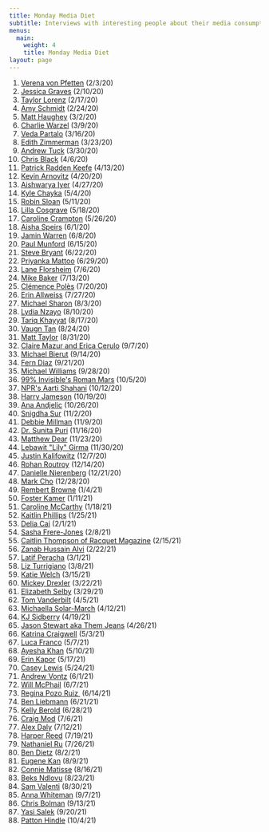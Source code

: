 ```yaml
---
title: Monday Media Diet
subtitle: Interviews with interesting people about their media consumption
menus:
  main:
    weight: 4
    title: Monday Media Diet
layout: page
---
```


1. [Verena von Pfetten](https://whyisthisinteresting.substack.com/p/why-is-this-interesting-the-monday) (2/3/20)
1. [Jessica Graves](https://whyisthisinteresting.substack.com/p/why-is-this-interesting-the-monday-5ad) (2/10/20)
1. [Taylor Lorenz](https://whyisthisinteresting.substack.com/p/why-is-this-interesting-the-monday-e36) (2/17/20)
1. [Amy Schmidt](https://whyisthisinteresting.substack.com/p/why-is-this-interesting-the-monday-5bf?token=eyJ1c2VyX2lkIjoxMTYzMDEsInBvc3RfaWQiOjI4ODg2OSwiXyI6IjhmSC91IiwiaWF0IjoxNTgyNTQ2MDEwLCJleHAiOjE1ODI1NDk2MTAsImlzcyI6InB1Yi03MDAwIiwic3ViIjoicG9zdC1yZWFjdGlvbiJ9.A-N4AV9QyR2UAMsLFSDeEAXGOMBlQwU0uyrnAp3K864) (2/24/20)
1. [Matt Haughey](https://whyisthisinteresting.substack.com/p/why-is-this-interesting-the-monday-bc2) (3/2/20)
1. [Charlie Warzel](https://whyisthisinteresting.substack.com/p/why-is-this-interesting-the-monday-0f5) (3/9/20)
1. [Veda Partalo](https://whyisthisinteresting.substack.com/p/why-is-this-interesting-the-monday-a84) (3/16/20)
1. [Edith Zimmerman](https://whyisthisinteresting.substack.com/p/why-is-this-interesting-the-monday-303) (3/23/20)
1. [Andrew Tuck](https://whyisthisinteresting.substack.com/p/why-is-this-interesting-the-monday-5b1) (3/30/20)
1. [Chris Black](https://whyisthisinteresting.substack.com/p/why-is-this-interesting-the-monday-f23) (4/6/20)
1. [Patrick Radden Keefe](https://whyisthisinteresting.substack.com/p/why-is-this-interesting-the-monday-b05) (4/13/20)
1. [Kevin Arnovitz](https://whyisthisinteresting.substack.com/p/why-is-this-interesting-the-monday-186) (4/20/20)
1. [Aishwarya Iyer](https://whyisthisinteresting.substack.com/p/why-is-this-interesting-the-monday-741) (4/27/20)
1. [Kyle Chayka](https://whyisthisinteresting.substack.com/p/why-is-this-interesting-the-monday-6bc) (5/4/20)
1. [Robin Sloan](https://whyisthisinteresting.substack.com/p/why-is-this-interesting-the-monday-9e0) (5/11/20)
1. [Lilla Cosgrave](https://whyisthisinteresting.substack.com/p/why-is-this-interesting-the-monday-d82?token=eyJ1c2VyX2lkIjoxMTYzMDEsInBvc3RfaWQiOjQ2NDUwMSwiXyI6IjhmSC91IiwiaWF0IjoxNTg5Nzk4ODU1LCJleHAiOjE1ODk4MDI0NTUsImlzcyI6InB1Yi03MDAwIiwic3ViIjoicG9zdC1yZWFjdGlvbiJ9.5Z38BWfacN4DE31uzGGrMDBEWhz4gsD9RoZlGcqSDhM) (5/18/20)
1. [Caroline Crampton](https://whyisthisinteresting.substack.com/p/why-is-this-interesting-the-tuesday) (5/26/20)
1. [Aisha Speirs](https://whyisthisinteresting.substack.com/p/why-is-this-interesting-the-monday-154) (6/1/20)
1. [Jamin Warren](https://whyisthisinteresting.substack.com/p/why-is-this-interesting-the-monday-dab) (6/8/20)
1. [Paul Munford](https://whyisthisinteresting.substack.com/p/why-is-this-interesting-the-monday-1c7) (6/15/20)
1. [Steve Bryant](https://whyisthisinteresting.substack.com/p/why-is-this-interesting-the-monday-7b9) (6/22/20)
1. [Priyanka Mattoo](https://whyisthisinteresting.substack.com/p/why-is-this-interesting-the-monday-91f) (6/29/20)
1. [Lane Florsheim](https://whyisthisinteresting.substack.com/p/why-is-this-interesting-the-monday-7a9) (7/6/20)
1. [Mike Baker](https://whyisthisinteresting.substack.com/p/why-is-this-interesting-the-monday-993) (7/13/20)
1. [Clémence Polès](https://whyisthisinteresting.substack.com/p/why-is-this-interesting-the-monday-e37) (7/20/20)
1. [Erin Allweiss](https://whyisthisinteresting.substack.com/p/why-is-this-interesting-the-monday-a1e) (7/27/20)
1. [Michael Sharon](https://whyisthisinteresting.substack.com/p/why-is-this-interesting-the-monday-eb8) (8/3/20)
1. [Lydia Nzayo](https://whyisthisinteresting.substack.com/p/why-is-this-interesting-the-monday-9b6) (8/10/20)
1. [Tariq Khayyat](https://whyisthisinteresting.substack.com/p/why-is-this-interesting-the-monday-225) (8/17/20)
1. [Vaugn Tan](https://whyisthisinteresting.substack.com/p/why-is-this-interesting-the-monday-9d9) (8/24/20)
1. [Matt Taylor](https://whyisthisinteresting.substack.com/p/why-is-this-interesting-the-monday-4c4) (8/31/20)
1. [Claire Mazur and Erica Cerulo](https://whyisthisinteresting.substack.com/p/why-is-this-interesting-the-monday-34c) (9/7/20)
1. [Michael Bierut](https://whyisthisinteresting.substack.com/p/why-is-this-interesting-the-monday-5b6) (9/14/20)
1. [Fern Diaz](https://whyisthisinteresting.substack.com/p/why-is-this-interesting-the-monday-fbf) (9/21/20)
1. [Michael Williams](https://whyisthisinteresting.substack.com/p/why-is-this-interesting-the-monday-7ca) (9/28/20)
1. [99% Invisible's Roman Mars](https://whyisthisinteresting.substack.com/p/why-is-this-interesting-the-monday-c3a) (10/5/20)
1. [NPR's Aarti Shahani](https://whyisthisinteresting.substack.com/p/why-is-this-interesting-the-monday-b40) (10/12/20)
1. [Harry Jameson](https://whyisthisinteresting.substack.com/p/why-is-this-interesting-the-monday-25b) (10/19/20)
1. [Ana Andjelic](https://whyisthisinteresting.substack.com/p/why-is-this-interesting-the-monday-ead) (10/26/20)
1. [Snigdha Sur](https://whyisthisinteresting.substack.com/p/why-is-this-interesting-the-monday-59a) (11/2/20)
1. [Debbie Millman](https://whyisthisinteresting.substack.com/p/why-is-this-interesting-the-monday-530) (11/9/20)
1. [Dr. Sunita Puri](https://whyisthisinteresting.substack.com/p/why-is-this-interesting-the-monday-094) (11/16/20)
1. [Matthew Dear](https://whyisthisinteresting.substack.com/p/why-is-this-interesting-the-monday-b95) (11/23/20)
1. [Lebawit "Lily" Girma](https://whyisthisinteresting.substack.com/p/why-is-this-interesting-the-monday-0ad) (11/30/20)
1. [Justin Kalifowitz](https://whyisthisinteresting.substack.com/p/why-is-this-interesting-the-monday-6fb) (12/7/20)
1. [Rohan Routroy](https://whyisthisinteresting.substack.com/p/why-is-this-interesting-the-monday-bb6) (12/14/20)
1. [Danielle Nierenberg](https://whyisthisinteresting.substack.com/p/why-is-this-interesting-the-monday-16e) (12/21/20)
1. [Mark Cho](https://whyisthisinteresting.substack.com/p/why-is-this-interesting-the-monday-54e) (12/28/20)
1. [Rembert Browne](https://whyisthisinteresting.substack.com/p/why-is-this-interesting-the-monday-873) (1/4/21)
1. [Foster Kamer](https://whyisthisinteresting.substack.com/p/why-is-this-interesting-the-monday-ff2) (1/11/21)
1. [Caroline McCarthy](https://whyisthisinteresting.substack.com/p/why-is-this-interesting-the-monday-805) (1/18/21)
1. [Kaitlin Phillips](https://whyisthisinteresting.substack.com/p/why-is-this-interesting-the-monday-df7) (1/25/21)
1. [Delia Cai](https://whyisthisinteresting.substack.com/p/why-is-this-interesting-the-monday-0c0) (2/1/21)
1. [Sasha Frere-Jones](https://whyisthisinteresting.substack.com/p/why-is-this-interesting-the-monday-2be) (2/8/21)
1. [Caitlin Thompson of Racquet Magazine](https://whyisthisinteresting.substack.com/p/the-monday-media-diet-with-caitlin) (2/15/21)
1. [Zanab Hussain Alvi](https://whyisthisinteresting.substack.com/p/the-monday-media-diet-with-zanab) (2/22/21)
1. [Latif Peracha](https://whyisthisinteresting.substack.com/p/the-monday-media-diet-with-latif) (3/1/21)
1. [Liz Turrigiano](https://whyisthisinteresting.substack.com/p/the-monday-media-diet-with-liz-turrigiano) (3/8/21)
1. [Katie Welch](https://whyisthisinteresting.substack.com/p/the-monday-media-diet-with-katie) (3/15/21)
1. [Mickey Drexler](https://whyisthisinteresting.substack.com/p/the-monday-media-diet-with-mickey) (3/22/21)
1. [Elizabeth Selby](https://whyisthisinteresting.substack.com/p/the-monday-media-diet-with-elizabeth) (3/29/21)
1. [Tom Vanderbilt](https://whyisthisinteresting.substack.com/p/the-monday-media-diet-with-tom-vanderbilt) (4/5/21)
1. [Michaella Solar-March](https://whyisthisinteresting.substack.com/p/the-monday-media-diet-with-michaella) (4/12/21)
1. [KJ Sidberry](https://whyisthisinteresting.substack.com/p/the-monday-media-diet-with-kj-sidberry) (4/19/21)
1. [Jason Stewart aka Them Jeans](https://whyisthisinteresting.substack.com/p/the-monday-media-diet-with-jason) (4/26/21)
1. [Katrina Craigwell](https://whyisthisinteresting.substack.com/p/the-monday-media-diet-with-katrina) (5/3/21)
1. [Luca Franco](https://whyisthisinteresting.substack.com/p/the-friday-interview-with-luca-franco) (5/7/21)
1. [Ayesha Khan](https://whyisthisinteresting.substack.com/p/the-monday-media-diet-with-ayesha) (5/10/21)
1. [Erin Kapor](https://whyisthisinteresting.substack.com/p/the-monday-media-diet-with-erin-kapor) (5/17/21)
1. [Casey Lewis](https://whyisthisinteresting.substack.com/p/the-monday-media-diet-with-casey) (5/24/21)
1. [Andrew Vontz](https://whyisthisinteresting.substack.com/p/the-tuesday-media-diet-with-andrew) (6/1/21)
1. [Will McPhail](https://whyisthisinteresting.substack.com/p/the-monday-media-diet-with-will-mcphail) (6/7/21)
1. [Regina Pozo Ruiz ](https://whyisthisinteresting.substack.com/p/the-monday-media-diet-with-regina) (6/14/21)
1. [Ben Liebmann](https://whyisthisinteresting.substack.com/p/the-monday-media-diet-with-ben-liebmann) (6/21/21)
1. [Kelly Berold](https://whyisthisinteresting.substack.com/p/the-monday-media-diet-with-kelly) (6/28/21)
1. [Craig Mod](https://whyisthisinteresting.substack.com/p/the-tuesday-media-diet-with-craig) (7/6/21)
1. [Alex Daly](https://whyisthisinteresting.substack.com/p/the-monday-media-diet-with-alex-daly) (7/12/21)
1. [Harper Reed](https://whyisthisinteresting.substack.com/p/the-monday-media-diet-with-harper) (7/19/21)
1. [Nathaniel Ru](https://whyisthisinteresting.substack.com/p/the-monday-media-diet-with-nathaniel) (7/26/21)
1. [Ben Dietz](https://whyisthisinteresting.substack.com/p/the-monday-media-diet-with-ben-dietz) (8/2/21)
1. [Eugene Kan](https://whyisthisinteresting.substack.com/p/the-monday-media-diet-with-eugene) (8/9/21)
1. [Connie Matisse](https://whyisthisinteresting.substack.com/p/the-monday-media-diet-with-connie) (8/16/21)
1. [Beks Ndlovu](https://whyisthisinteresting.substack.com/p/the-monday-media-diet-with-beks-ndlovu) (8/23/21)
1. [Sam Valenti](https://whyisthisinteresting.substack.com/p/the-monday-media-diet-with-sam-valenti) (8/30/21)
1. [Anna Whiteman](https://whyisthisinteresting.substack.com/p/the-monday-media-diet-with-anna-whiteman) (9/7/21)
1. [Chris Bolman](https://whyisthisinteresting.substack.com/p/the-monday-media-diet-with-chris) (9/13/21)
1. [Yasi Salek](https://whyisthisinteresting.substack.com/p/the-monday-media-diet-with-yasi-salek) (9/20/21)
1. [Patton Hindle](https://whyisthisinteresting.substack.com/p/the-monday-media-diet-with-patton) (10/4/21)